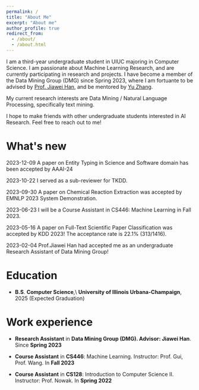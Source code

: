 ```yaml
---
permalink: /
title: "About Me"
excerpt: "About me"
author_profile: true
redirect_from: 
  - /about/
  - /about.html
---
```


I am a third-year undergraduate student in UIUC majoring in Computer Science.
I am passionate about Machine Learning Research, and are currently participating in research and projects.
I have become a member of the Data Mining Group (DMG) since Spring 2023, where I am fortuante to be advised by [Prof. Jiawei Han](http://hanj.cs.illinois.edu/), and be mentored by [Yu Zhang](https://yuzhimanhua.github.io/). 

My current research interests are Data Mining / Natural Language Processing, specifically text mining.

I hope to make friends with other undergraduate students interested in AI Research. Feel free to reach out to me! 

What's new
======
2023-12-09 A paper on Entity Typing in Science and Software domain has been accepted by AAAI-24

2023-10-22 I served as a sub-reviewer for TKDD.

2023-09-30 A paper on Chemical Reaction Extraction was accepted by EMNLP 2023 System Demonstration.

2023-06-23 I will be a Course Assistant in CS446: Machine Learning in Fall 2023.

2023-05-16 A paper on Full-Text Scientific Paper Classification was accepted by KDD 2023! The acceptance rate is 22.1% (313/1416).

2023-02-04 Prof.Jiawei Han had accepted me as an undergraduate Research Assistant of Data Mining Group! 


Education
======
* **B.S**. **Computer Science**,\\
  **University of Illinois Urbana-Champaign**, 2025 (Expected Graduation)


Work experience
======
* **Research Assistant** in **Data Mining Group (DMG). Advisor: Jiawei Han**. Since **Spring 2023**

* **Course Assistant** in **CS446**: Machine Learning. Instructor: Prof. Gui, Prof. Wang. In **Fall 2023**

* **Course Assistant** in **CS128**: Introduction to Computer Science II. Instructor: Prof. Nowak. In **Spring 2022**
